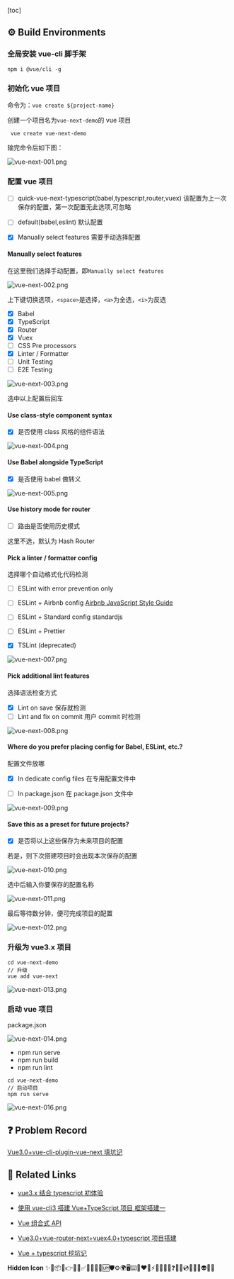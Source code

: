[toc]

## ⚙️ Build Environments

### 全局安装 vue-cli 脚手架

```shell
npm i @vue/cli -g
```

### 初始化 vue 项目

命令为：`vue create ${project-name}`

创建一个项目名为`vue-next-demo`的 vue 项目

```
 vue create vue-next-demo
```

输完命令后如下图：

![vue-next-001.png](./images/vue-next-001.png)

### 配置 vue 项目

- [ ] quick-vue-next-typescript(babel,typescript,router,vuex)
      该配置为上一次保存的配置，第一次配置无此选项,可忽略

- [ ] default(babel,eslint)
      默认配置

- [x] Manually select features
      需要手动选择配置

#### Manually select features

在这里我们选择手动配置，即`Manually select features`

![vue-next-002.png](./images/vue-next-002.png)

上下键切换选项，`<space>`是选择，`<a>`为全选，`<i>`为反选

- [x] Babel
- [x] TypeScript
- [x] Router
- [x] Vuex
- [ ] CSS Pre processors
- [x] Linter / Formatter
- [ ] Unit Testing
- [ ] E2E Testing

![vue-next-003.png](./images/vue-next-003.png)

选中以上配置后回车

#### Use class-style component syntax

- [x] 是否使用 class 风格的组件语法

![vue-next-004.png](./images/vue-next-004.png)

#### Use Babel alongside TypeScript

- [x] 是否使用 babel 做转义

![vue-next-005.png](./images/vue-next-005.png)

#### Use history mode for router

- [ ] 路由是否使用历史模式

这里不选，默认为 Hash Router

#### Pick a linter / formatter config

选择哪个自动格式化代码检测

- [ ] ESLint with error prevention only

- [ ] ESLint + Airbnb config [Airbnb JavaScript Style Guide](https://github.com/airbnb/javascript)

- [ ] ESLint + Standard config standardjs

- [ ] ESLint + Prettier

- [x] TSLint (deprecated)

![vue-next-007.png](./images/vue-next-007.png)

#### Pick additional lint features

选择语法检查方式

- [x] Lint on save 保存就检测
- [ ] Lint and fix on commit 用户 commit 时检测

![vue-next-008.png](./images/vue-next-008.png)

#### Where do you prefer placing config for Babel, ESLint, etc.?

配置文件放哪

- [x] In dedicate config files 在专用配置文件中

- [ ] In package.json 在 package.json 文件中

![vue-next-009.png](./images/vue-next-009.png)

#### Save this as a preset for future projects?

- [x] 是否将以上这些保存为未来项目的配置

若是，则下次搭建项目时会出现本次保存的配置

![vue-next-010.png](./images/vue-next-010.png)

选中后输入你要保存的配置名称

![vue-next-011.png](./images/vue-next-011.png)

最后等待数分钟，便可完成项目的配置

![vue-next-012.png](./images/vue-next-012.png)

### 升级为 vue3.x 项目

```
cd vue-next-demo
// 升级
vue add vue-next
```

![vue-next-013.png](./images/vue-next-013.png)

### 启动 vue 项目

package.json

![vue-next-014.png](./images/vue-next-014.png)

- npm run serve
- npm run build
- npm run lint

```
cd vue-next-demo
// 启动项目
npm run serve
```

![vue-next-016.png](./images/vue-next-016.png)

## ❓ Problem Record

[Vue3.0+vue-cli-plugin-vue-next 填坑记](Vue3.0+vue-cli-plugin-vue-next填坑记.md)

## 🔗 Related Links

- [vue3.x 结合 typescript 初体验](https://juejin.im/post/5ec78ec451882543345e7fb9)

- [使用 vue-cli3 搭建 Vue+TypeScript 项目 框架搭建一](https://juejin.im/post/5e69de93f265da570c75453e)

- [Vue 组合式 API](https://composition-api.vuejs.org/zh/api.html#setup)

- [Vue3.0+vue-router-next+vuex4.0+typescript 项目搭建](https://blog.csdn.net/qq_24182885/article/details/105841669)

- [Vue + typescript 挖坑记](https://segmentfault.com/a/1190000018372308)

**Hidden Icon**
✨🐛📦🔨👉🌈🎨✅📝💄🌱🔰🆙🛡⚙️🌍🖥⌨️🤝❤️💚⚡🔌🧳💪🎯❓👬🎁💿📖🧐🤔👽🎉🔧
